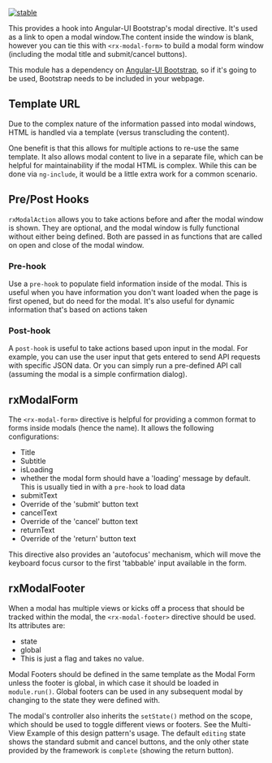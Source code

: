 [![stable](http://badges.github.io/stability-badges/dist/stable.svg)](http://github.com/badges/stability-badges)

This provides a hook into Angular-UI Bootstrap's modal directive. It's used as a link to open a modal window.The content inside the window is blank, however you can tie this with `<rx-modal-form>` to build a modal form window (including the modal title and submit/cancel buttons).

This module has a dependency on [Angular-UI Bootstrap](http://angular-ui.github.io/bootstrap/), so if it's going to be used, Bootstrap needs to be included in your webpage.

## Template URL

Due to the complex nature of the information passed into modal windows, HTML is handled via a template (versus transcluding the content).

One benefit is that this allows for multiple actions to re-use the same template. It also allows modal content to live in a separate file, which can be helpful for maintainability if the modal HTML is complex. While this can be done via `ng-include`, it would be a little extra work for a common scenario.

## Pre/Post Hooks

`rxModalAction` allows you to take actions before and after the modal window is shown. They are optional, and the modal window is fully functional without either being defined. Both are passed in as functions that are called on open and close of the modal window.

### Pre-hook

Use a `pre-hook` to populate field information inside of the modal. This is useful when you have information you don't want loaded when the page is first opened, but do need for the modal. It's also useful for dynamic information that's based on actions taken

### Post-hook

A `post-hook` is useful to take actions based upon input in the modal. For example, you can use the user input that gets entered to send API requests with specific JSON data. Or you can simply run a pre-defined API call (assuming the modal is a simple confirmation dialog).

## rxModalForm

The `<rx-modal-form>` directive is helpful for providing a common format to forms inside modals (hence the name). It allows the following configurations:

- Title
- Subtitle
- isLoading
 - whether the modal form should have a 'loading' message by default. This is usually tied in with a `pre-hook` to load data
- submitText
 - Override of the 'submit' button text
- cancelText
 - Override of the 'cancel' button text
- returnText
 - Override of the 'return' button text

 This directive also provides an 'autofocus' mechanism, which will move the keyboard focus cursor to the first 'tabbable' input available in the form.

## rxModalFooter

When a modal has multiple views or kicks off a process that should be tracked within the modal, the `<rx-modal-footer>` directive should be used.  Its attributes are:

- state
- global
 - This is just a flag and takes no value.

Modal Footers should be defined in the same template as the Modal Form unless the footer is global, in which case it should be loaded in `module.run()`.  Global footers can be used in any subsequent modal by changing to the state they were defined with.

The modal's controller also inherits the `setState()` method on the scope, which should be used to toggle different views or footers. See the Multi-View Example of this design pattern's usage.
The default `editing` state shows the standard submit and cancel buttons, and the only other state provided by the framework is `complete` (showing the return button).
